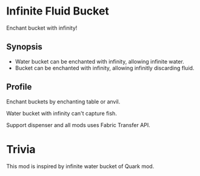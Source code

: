 # Infinite Fluid Bucket
Enchant bucket with infinity!
## Synopsis
- Water bucket can be enchanted with infinity, allowing infinite water.
- Bucket can be enchanted with infinity, allowing infinitly discarding fluid.
## Profile
Enchant buckets by enchanting table or anvil.

Water bucket with infinity can't capture fish.

Support dispenser and all mods uses Fabric Transfer API.
# Trivia
This mod is inspired by infinite water bucket of Quark mod.